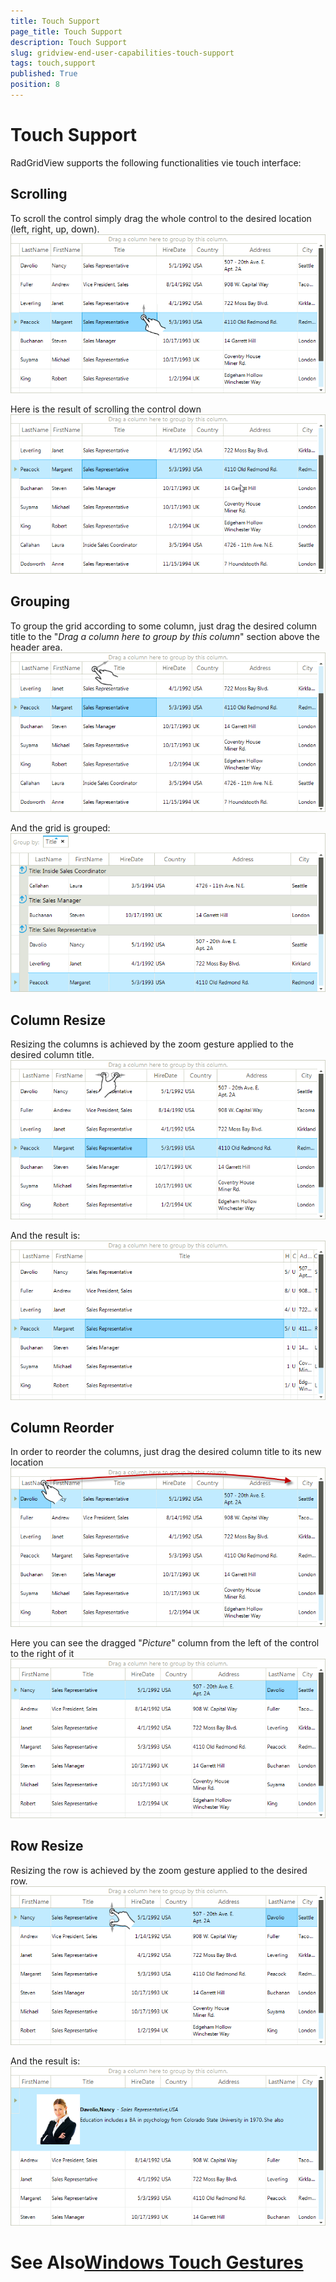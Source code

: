 ```yaml
---
title: Touch Support
page_title: Touch Support
description: Touch Support
slug: gridview-end-user-capabilities-touch-support
tags: touch,support
published: True
position: 8
---
```


# Touch Support



RadGridView supports the following functionalities vie touch interface:

## Scrolling

To scroll the control simply drag the whole control to the desired location (left, right, up, down).![gridview-end-user-capabilities-touch-support 001](images/gridview-end-user-capabilities-touch-support001.png)

Here is the result of scrolling the control down![gridview-end-user-capabilities-touch-support 002](images/gridview-end-user-capabilities-touch-support002.png)

## Grouping

To group the grid according to some column, just drag the desired column title to the "*Drag a column here to group by this column*" section above the header area.![gridview-end-user-capabilities-touch-support 003](images/gridview-end-user-capabilities-touch-support003.png)

And the grid is grouped:![gridview-end-user-capabilities-touch-support 004](images/gridview-end-user-capabilities-touch-support004.png)

## Column Resize

Resizing the columns is achieved by the zoom gesture applied to the desired column title.![gridview-end-user-capabilities-touch-support 005](images/gridview-end-user-capabilities-touch-support005.png)

And the result is:![gridview-end-user-capabilities-touch-support 006](images/gridview-end-user-capabilities-touch-support006.png)

## Column Reorder

In order to reorder the columns, just drag the desired column title to its new location![gridview-end-user-capabilities-touch-support 007](images/gridview-end-user-capabilities-touch-support007.png)

Here you can see the dragged "*Picture*" column from the left of the control to the right of it ![gridview-end-user-capabilities-touch-support 008](images/gridview-end-user-capabilities-touch-support008.png)

## Row Resize

Resizing the row is achieved by the zoom gesture applied to the desired row.![gridview-end-user-capabilities-touch-support 009](images/gridview-end-user-capabilities-touch-support009.png)

And the result is:![gridview-end-user-capabilities-touch-support 010](images/gridview-end-user-capabilities-touch-support010.png)

# See Also[Windows Touch Gestures](http://msdn.microsoft.com/en-us/library/windows/desktop/dd940543(v=vs.85).aspx)
